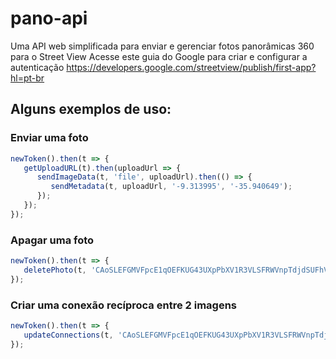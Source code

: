 # pano-api
Uma API web simplificada para enviar e gerenciar fotos panorâmicas 360 para o Street View
Acesse este guia do Google para criar e configurar a autenticação <https://developers.google.com/streetview/publish/first-app?hl=pt-br>

## Alguns exemplos de uso:

### Enviar uma foto
```javascript
newToken().then(t => {
   getUploadURL(t).then(uploadUrl => {
      sendImageData(t, 'file', uploadUrl).then(() => {
         sendMetadata(t, uploadUrl, '-9.313995', '-35.940649');
      });
   });
});
```
### Apagar uma foto
```javascript
newToken().then(t => {
   deletePhoto(t, 'CAoSLEFGMVFpcE1qOEFKUG43UXpPbXV1R3VLSFRWVnpTdjdSUFhVWEstUWpCR3c1');
});
```
### Criar uma conexão recíproca entre 2 imagens
```javascript
newToken().then(t => {
   updateConnections(t, 'CAoSLEFGMVFpcE1qOEFKUG43UXpPbXV1R3VLSFRWVnpTdjdSUFhVWEstUWpCR3c1', 'CAoSLEFGMVFpcFBSQm40ZjJTckl3cVVoQUVhdHFfV181SXgxZnAyMm00aEltdnp1');
});
```
